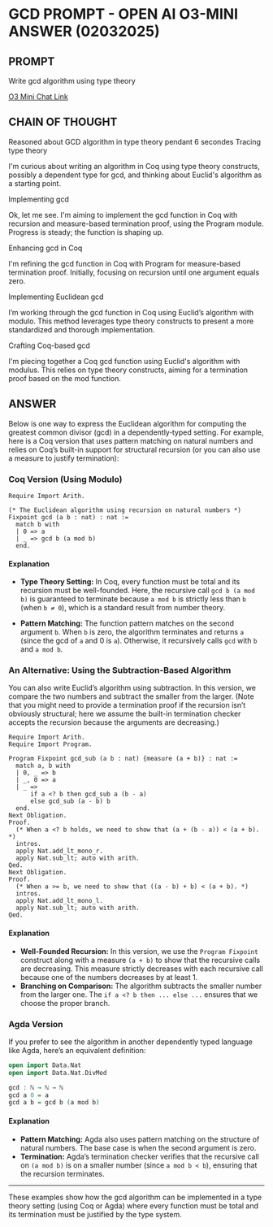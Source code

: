 # GCD PROMPT - OPEN AI O3-MINI ANSWER (02032025)

## PROMPT 

Write gcd algorithm using type theory

[O3 Mini Chat Link](https://chatgpt.com/share/67a0acfb-2024-800f-91db-008d13aa5afe)

## CHAIN OF THOUGHT

Reasoned about GCD algorithm in type theory pendant 6 secondes
Tracing type theory

I'm curious about writing an algorithm in Coq using type theory constructs, possibly a dependent type for gcd, and thinking about Euclid's algorithm as a starting point.

Implementing gcd

Ok, let me see. I'm aiming to implement the gcd function in Coq with recursion and measure-based termination proof, using the Program module. Progress is steady; the function is shaping up.

Enhancing gcd in Coq

I'm refining the gcd function in Coq with Program for measure-based termination proof. Initially, focusing on recursion until one argument equals zero.

Implementing Euclidean gcd

I’m working through the gcd function in Coq using Euclid’s algorithm with modulo. This method leverages type theory constructs to present a more standardized and thorough implementation.

Crafting Coq-based gcd

I'm piecing together a Coq gcd function using Euclid's algorithm with modulus. This relies on type theory constructs, aiming for a termination proof based on the mod function.

## ANSWER

Below is one way to express the Euclidean algorithm for computing the greatest common divisor (gcd) in a dependently‐typed setting. For example, here is a Coq version that uses pattern matching on natural numbers and relies on Coq’s built-in support for structural recursion (or you can also use a measure to justify termination):

### Coq Version (Using Modulo)

```coq
Require Import Arith.

(* The Euclidean algorithm using recursion on natural numbers *)
Fixpoint gcd (a b : nat) : nat :=
  match b with
  | 0 => a
  | _ => gcd b (a mod b)
  end.
```

#### Explanation

- **Type Theory Setting:** In Coq, every function must be total and its recursion must be well-founded. Here, the recursive call `gcd b (a mod b)` is guaranteed to terminate because `a mod b` is strictly less than `b` (when `b ≠ 0`), which is a standard result from number theory.
  
- **Pattern Matching:** The function pattern matches on the second argument `b`. When `b` is zero, the algorithm terminates and returns `a` (since the gcd of `a` and 0 is `a`). Otherwise, it recursively calls `gcd` with `b` and `a mod b`.

### An Alternative: Using the Subtraction-Based Algorithm

You can also write Euclid’s algorithm using subtraction. In this version, we compare the two numbers and subtract the smaller from the larger. (Note that you might need to provide a termination proof if the recursion isn’t obviously structural; here we assume the built-in termination checker accepts the recursion because the arguments are decreasing.)

```coq
Require Import Arith.
Require Import Program.

Program Fixpoint gcd_sub (a b : nat) {measure (a + b)} : nat :=
  match a, b with
  | 0, _ => b
  | _, 0 => a
  | _ =>
      if a <? b then gcd_sub a (b - a)
      else gcd_sub (a - b) b
  end.
Next Obligation.
Proof.
  (* When a <? b holds, we need to show that (a + (b - a)) < (a + b). *)
  intros.
  apply Nat.add_lt_mono_r.
  apply Nat.sub_lt; auto with arith.
Qed.
Next Obligation.
Proof.
  (* When a >= b, we need to show that ((a - b) + b) < (a + b). *)
  intros.
  apply Nat.add_lt_mono_l.
  apply Nat.sub_lt; auto with arith.
Qed.
```

#### Explanation

- **Well-Founded Recursion:** In this version, we use the `Program Fixpoint` construct along with a measure `(a + b)` to show that the recursive calls are decreasing. This measure strictly decreases with each recursive call because one of the numbers decreases by at least 1.
- **Branching on Comparison:** The algorithm subtracts the smaller number from the larger one. The `if a <? b then ... else ...` ensures that we choose the proper branch.

### Agda Version

If you prefer to see the algorithm in another dependently typed language like Agda, here’s an equivalent definition:

```agda
open import Data.Nat
open import Data.Nat.DivMod

gcd : ℕ → ℕ → ℕ
gcd a 0 = a
gcd a b = gcd b (a mod b)
```

#### Explanation

- **Pattern Matching:** Agda also uses pattern matching on the structure of natural numbers. The base case is when the second argument is zero.
- **Termination:** Agda’s termination checker verifies that the recursive call on `(a mod b)` is on a smaller number (since `a mod b < b`), ensuring that the recursion terminates.

---

These examples show how the gcd algorithm can be implemented in a type theory setting (using Coq or Agda) where every function must be total and its termination must be justified by the type system.
